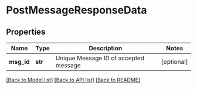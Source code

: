 # PostMessageResponseData

## Properties
Name | Type | Description | Notes
------------ | ------------- | ------------- | -------------
**msg_id** | **str** | Unique Message ID of accepted message | [optional] 

[[Back to Model list]](../README.md#documentation-for-models) [[Back to API list]](../README.md#documentation-for-api-endpoints) [[Back to README]](../README.md)


